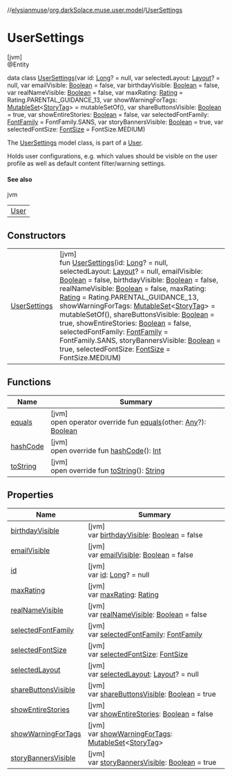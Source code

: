 //[elysianmuse](../../../index.md)/[org.darkSolace.muse.user.model](../index.md)/[UserSettings](index.md)

# UserSettings

[jvm]\
@Entity

data class [UserSettings](index.md)(var id: [Long](https://kotlinlang.org/api/latest/jvm/stdlib/kotlin/-long/index.html)? = null, var selectedLayout: [Layout](../../org.darkSolace.muse.layout.model/-layout/index.md)? = null, var emailVisible: [Boolean](https://kotlinlang.org/api/latest/jvm/stdlib/kotlin/-boolean/index.html) = false, var birthdayVisible: [Boolean](https://kotlinlang.org/api/latest/jvm/stdlib/kotlin/-boolean/index.html) = false, var realNameVisible: [Boolean](https://kotlinlang.org/api/latest/jvm/stdlib/kotlin/-boolean/index.html) = false, var maxRating: [Rating](../../org.darkSolace.muse.story.model/-rating/index.md) = Rating.PARENTAL_GUIDANCE_13, var showWarningForTags: [MutableSet](https://kotlinlang.org/api/latest/jvm/stdlib/kotlin.collections/-mutable-set/index.html)&lt;[StoryTag](../../org.darkSolace.muse.story.model/-story-tag/index.md)&gt; = mutableSetOf(), var shareButtonsVisible: [Boolean](https://kotlinlang.org/api/latest/jvm/stdlib/kotlin/-boolean/index.html) = true, var showEntireStories: [Boolean](https://kotlinlang.org/api/latest/jvm/stdlib/kotlin/-boolean/index.html) = false, var selectedFontFamily: [FontFamily](../../org.darkSolace.muse.layout.model/-font-family/index.md) = FontFamily.SANS, var storyBannersVisible: [Boolean](https://kotlinlang.org/api/latest/jvm/stdlib/kotlin/-boolean/index.html) = true, var selectedFontSize: [FontSize](../../org.darkSolace.muse.layout.model/-font-size/index.md) = FontSize.MEDIUM)

The [UserSettings](index.md) model class, is part of a [User](../-user/index.md).

Holds user configurations, e.g. which values should be visible on the user profile as well as default content filter/warning settings.

#### See also

jvm

| |
|---|
| [User](../-user/index.md) |

## Constructors

| | |
|---|---|
| [UserSettings](-user-settings.md) | [jvm]<br>fun [UserSettings](-user-settings.md)(id: [Long](https://kotlinlang.org/api/latest/jvm/stdlib/kotlin/-long/index.html)? = null, selectedLayout: [Layout](../../org.darkSolace.muse.layout.model/-layout/index.md)? = null, emailVisible: [Boolean](https://kotlinlang.org/api/latest/jvm/stdlib/kotlin/-boolean/index.html) = false, birthdayVisible: [Boolean](https://kotlinlang.org/api/latest/jvm/stdlib/kotlin/-boolean/index.html) = false, realNameVisible: [Boolean](https://kotlinlang.org/api/latest/jvm/stdlib/kotlin/-boolean/index.html) = false, maxRating: [Rating](../../org.darkSolace.muse.story.model/-rating/index.md) = Rating.PARENTAL_GUIDANCE_13, showWarningForTags: [MutableSet](https://kotlinlang.org/api/latest/jvm/stdlib/kotlin.collections/-mutable-set/index.html)&lt;[StoryTag](../../org.darkSolace.muse.story.model/-story-tag/index.md)&gt; = mutableSetOf(), shareButtonsVisible: [Boolean](https://kotlinlang.org/api/latest/jvm/stdlib/kotlin/-boolean/index.html) = true, showEntireStories: [Boolean](https://kotlinlang.org/api/latest/jvm/stdlib/kotlin/-boolean/index.html) = false, selectedFontFamily: [FontFamily](../../org.darkSolace.muse.layout.model/-font-family/index.md) = FontFamily.SANS, storyBannersVisible: [Boolean](https://kotlinlang.org/api/latest/jvm/stdlib/kotlin/-boolean/index.html) = true, selectedFontSize: [FontSize](../../org.darkSolace.muse.layout.model/-font-size/index.md) = FontSize.MEDIUM) |

## Functions

| Name | Summary |
|---|---|
| [equals](equals.md) | [jvm]<br>open operator override fun [equals](equals.md)(other: [Any](https://kotlinlang.org/api/latest/jvm/stdlib/kotlin/-any/index.html)?): [Boolean](https://kotlinlang.org/api/latest/jvm/stdlib/kotlin/-boolean/index.html) |
| [hashCode](hash-code.md) | [jvm]<br>open override fun [hashCode](hash-code.md)(): [Int](https://kotlinlang.org/api/latest/jvm/stdlib/kotlin/-int/index.html) |
| [toString](to-string.md) | [jvm]<br>open override fun [toString](to-string.md)(): [String](https://kotlinlang.org/api/latest/jvm/stdlib/kotlin/-string/index.html) |

## Properties

| Name | Summary |
|---|---|
| [birthdayVisible](birthday-visible.md) | [jvm]<br>var [birthdayVisible](birthday-visible.md): [Boolean](https://kotlinlang.org/api/latest/jvm/stdlib/kotlin/-boolean/index.html) = false |
| [emailVisible](email-visible.md) | [jvm]<br>var [emailVisible](email-visible.md): [Boolean](https://kotlinlang.org/api/latest/jvm/stdlib/kotlin/-boolean/index.html) = false |
| [id](id.md) | [jvm]<br>var [id](id.md): [Long](https://kotlinlang.org/api/latest/jvm/stdlib/kotlin/-long/index.html)? = null |
| [maxRating](max-rating.md) | [jvm]<br>var [maxRating](max-rating.md): [Rating](../../org.darkSolace.muse.story.model/-rating/index.md) |
| [realNameVisible](real-name-visible.md) | [jvm]<br>var [realNameVisible](real-name-visible.md): [Boolean](https://kotlinlang.org/api/latest/jvm/stdlib/kotlin/-boolean/index.html) = false |
| [selectedFontFamily](selected-font-family.md) | [jvm]<br>var [selectedFontFamily](selected-font-family.md): [FontFamily](../../org.darkSolace.muse.layout.model/-font-family/index.md) |
| [selectedFontSize](selected-font-size.md) | [jvm]<br>var [selectedFontSize](selected-font-size.md): [FontSize](../../org.darkSolace.muse.layout.model/-font-size/index.md) |
| [selectedLayout](selected-layout.md) | [jvm]<br>var [selectedLayout](selected-layout.md): [Layout](../../org.darkSolace.muse.layout.model/-layout/index.md)? = null |
| [shareButtonsVisible](share-buttons-visible.md) | [jvm]<br>var [shareButtonsVisible](share-buttons-visible.md): [Boolean](https://kotlinlang.org/api/latest/jvm/stdlib/kotlin/-boolean/index.html) = true |
| [showEntireStories](show-entire-stories.md) | [jvm]<br>var [showEntireStories](show-entire-stories.md): [Boolean](https://kotlinlang.org/api/latest/jvm/stdlib/kotlin/-boolean/index.html) = false |
| [showWarningForTags](show-warning-for-tags.md) | [jvm]<br>var [showWarningForTags](show-warning-for-tags.md): [MutableSet](https://kotlinlang.org/api/latest/jvm/stdlib/kotlin.collections/-mutable-set/index.html)&lt;[StoryTag](../../org.darkSolace.muse.story.model/-story-tag/index.md)&gt; |
| [storyBannersVisible](story-banners-visible.md) | [jvm]<br>var [storyBannersVisible](story-banners-visible.md): [Boolean](https://kotlinlang.org/api/latest/jvm/stdlib/kotlin/-boolean/index.html) = true |

